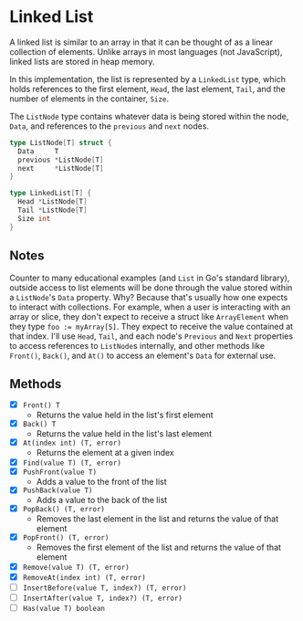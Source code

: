 # Linked List

A linked list is similar to an array in that it can be thought of as a linear collection of elements. Unlike arrays in most languages (not JavaScript), linked lists are stored in heap memory.

In this implementation, the list is represented by a `LinkedList` type, which holds references to the first element, `Head`, the last element, `Tail`, and the number of elements in the container, `Size`.

The `ListNode` type contains whatever data is being stored within the node, `Data`, and references to the `previous` and `next` nodes.

```go
type ListNode[T] struct {
  Data     T
  previous *ListNode[T]
  next     *ListNode[T]
}

type LinkedList[T] {
  Head *ListNode[T]
  Tail *ListNode[T]
  Size int
}
```

## Notes

Counter to many educational examples (and `List` in Go's standard library), outside access to list elements will be done through the value stored within a `ListNode`'s `Data` property. Why? Because that's usually how one expects to interact with collections. For example, when a user is interacting with an array or slice, they don't expect to receive a struct like `ArrayElement` when they type `foo := myArray[5]`. They expect to receive the value contained at that index. I'll use `Head`, `Tail`, and each node's `Previous` and `Next` properties to access references to `ListNode`s internally, and other methods like `Front()`, `Back()`, and `At()` to access an element's `Data` for external use.

## Methods

- [x] `Front() T`
  - Returns the value held in the list's first element
- [x] `Back() T`
  - Returns the value held in the list's last element
- [x] `At(index int) (T, error)`
  - Returns the element at a given index
- [x] `Find(value T) (T, error)`
- [x] `PushFront(value T)`
  - Adds a value to the front of the list
- [x] `PushBack(value T)`
  - Adds a value to the back of the list
- [x] `PopBack() (T, error)`
  - Removes the last element in the list and returns the value of that element
- [x] `PopFront() (T, error)`
  - Removes the first element of the list and returns the value of that element
- [x] `Remove(value T) (T, error)`
- [x] `RemoveAt(index int) (T, error)`
- [ ] `InsertBefore(value T, index?) (T, error)`
- [ ] `InsertAfter(value T, index?) (T, error)`
- [ ] `Has(value T) boolean`